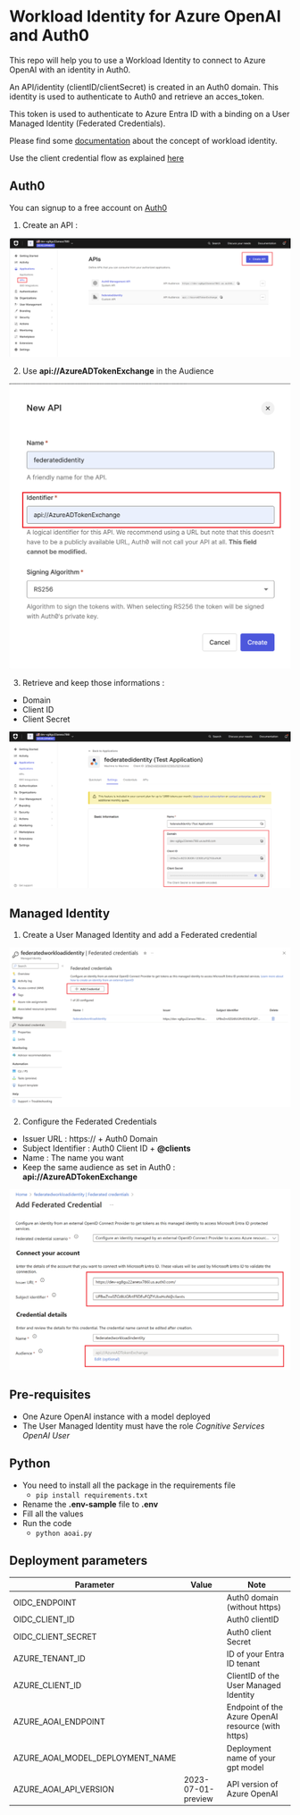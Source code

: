 # Workload Identity for Azure OpenAI and Auth0

This repo will help you to use a Workload Identity to connect to Azure OpenAI with an identity in Auth0.

An API/identity (clientID/clientSecret) is created in an Auth0 domain. This identity is used to authenticate to Auth0 and retrieve an acces_token.  

This token is used to authenticate to Azure Entra ID with a binding on a User Managed Identity (Federated Credentials).

Please find some [documentation](https://learn.microsoft.com/en-us/entra/workload-id/workload-identity-federation#how-it-works) about the concept of workload identity.

Use the client credential flow as explained [here](https://learn.microsoft.com/en-us/entra/identity-platform/v2-oauth2-client-creds-grant-flow#third-case-access-token-request-with-a-federated-credential)

## Auth0

You can signup to a free account on [Auth0](https://auth0.com/)

1. Create an API :

![API in Auth0](./img/1.png)

2. Use **api://AzureADTokenExchange** in the Audience

![API in Auth0](./img/2.png)

3. Retrieve and keep those informations :
  - Domain
  - Client ID
  - Client Secret

![API in Auth0](./img/3.png)

## Managed Identity

1. Create a User Managed Identity and add a Federated credential

![API in Auth0](./img/4.png)

2. Configure the Federated Credentials

- Issuer URL : https:// + Auth0 Domain  
- Subject Identifier : Auth0 Client ID + **@clients**  
- Name : The name you want
- Keep the same audience as set in Auth0 : **api://AzureADTokenExchange**

![API in Auth0](./img/5.png)

## Pre-requisites

- One Azure OpenAI instance with a model deployed
- The User Managed Identity must have the role *Cognitive Services OpenAI User*

## Python

- You need to install all the package in the requirements file
  - `pip install requirements.txt`
- Rename the **.env-sample** file to **.env**
- Fill all the values
- Run the code
  - `python aoai.py`

## Deployment parameters

| Parameter | Value | Note |
| --- | --- | ------------- |
|OIDC_ENDPOINT||Auth0 domain (without https)|
|OIDC_CLIENT_ID||Auth0 clientID| 
|OIDC_CLIENT_SECRET||Auth0 client Secret|
|AZURE_TENANT_ID||ID of your Entra ID tenant|
|AZURE_CLIENT_ID||ClientID of the User Managed Identity|
|AZURE_AOAI_ENDPOINT||Endpoint of the Azure OpenAI resource (with https)|
|AZURE_AOAI_MODEL_DEPLOYMENT_NAME||Deployment name of your gpt model|
|AZURE_AOAI_API_VERSION|2023-07-01-preview|API version of Azure OpenAI|


